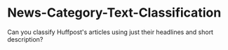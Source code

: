 # News-Category-Text-Classification
Can you classify Huffpost's articles using just their headlines and short description?
